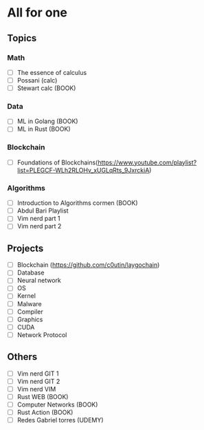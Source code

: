 # All for one 

## Topics

### Math
- [ ] The essence of calculus 
- [ ] Possani (calc)
- [ ] Stewart calc (BOOK)

### Data
- [ ] ML in Golang (BOOK)
- [ ] ML in Rust (BOOK)

### Blockchain
- [ ] Foundations of Blockchains(https://www.youtube.com/playlist?list=PLEGCF-WLh2RLOHv_xUGLqRts_9JxrckiA)

### Algorithms
- [ ] Introduction to Algorithms cormen (BOOK)
- [ ] Abdul Bari Playlist
- [ ] Vim nerd part 1
- [ ] Vim nerd part 2

## Projects
- [ ] Blockchain (https://github.com/c0utin/laygochain)
- [ ] Database
- [ ] Neural network
- [ ] OS
- [ ] Kernel
- [ ] Malware
- [ ] Compiler
- [ ] Graphics
- [ ] CUDA
- [ ] Network Protocol

## Others
- [ ] Vim nerd GIT 1
- [ ] Vim nerd GIT 2
- [ ] Vim nerd VIM
- [ ] Rust WEB (BOOK) 
- [ ] Computer Networks (BOOK)
- [ ] Rust Action (BOOK)
- [ ] Redes Gabriel torres (UDEMY)
